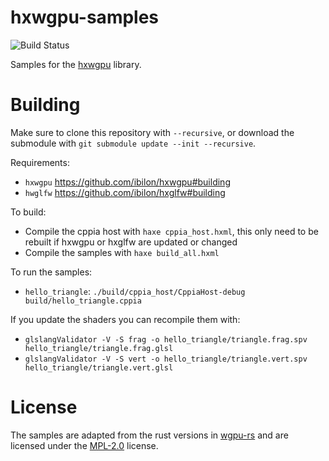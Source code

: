 # hxwgpu-samples

![Build Status](https://github.com/ibilon/hxwgpu-samples/workflows/Main/badge.svg)

Samples for the [hxwgpu](https://github.com/ibilon/hxwgpu/) library.

# Building

Make sure to clone this repository with `--recursive`, or download the submodule with `git submodule update --init --recursive`.

Requirements:

* `hxwgpu` <https://github.com/ibilon/hxwgpu#building>
* `hwglfw` <https://github.com/ibilon/hxglfw#building>

To build:

* Compile the cppia host with `haxe cppia_host.hxml`, this only need to be rebuilt if hxwgpu or hxglfw are updated or changed
* Compile the samples with `haxe build_all.hxml`

To run the samples:

* `hello_triangle`: `./build/cppia_host/CppiaHost-debug build/hello_triangle.cppia`

If you update the shaders you can recompile them with:

* `glslangValidator -V -S frag -o hello_triangle/triangle.frag.spv hello_triangle/triangle.frag.glsl`
* `glslangValidator -V -S vert -o hello_triangle/triangle.vert.spv hello_triangle/triangle.vert.glsl`

# License

The samples are adapted from the rust versions in [wgpu-rs](https://github.com/gfx-rs/wgpu-rs/) and are licensed under the [MPL-2.0](https://github.com/gfx-rs/wgpu-native/blob/29c9b0942dc01159aa999c53396e79f48a3a2094/LICENSE) license.
